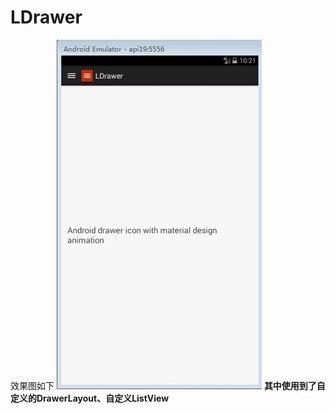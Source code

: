 # LDrawer
效果图如下
![](https://github.com/StrwenKai/LDrawer/blob/master/LDrawer.gif "效果图")
**其中使用到了自定义的DrawerLayout、自定义ListView**
